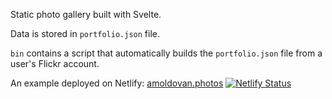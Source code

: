 Static photo gallery built with Svelte.

Data is stored in `portfolio.json` file.

`bin` contains a script that automatically builds the `portfolio.json` file from a user's Flickr account.

An example deployed on Netlify: [amoldovan.photos](https://amoldovan.photos) [![Netlify Status](https://api.netlify.com/api/v1/badges/04cad0f0-019f-41e8-8e22-7affaf832c82/deploy-status)](https://amoldovan.photos)
